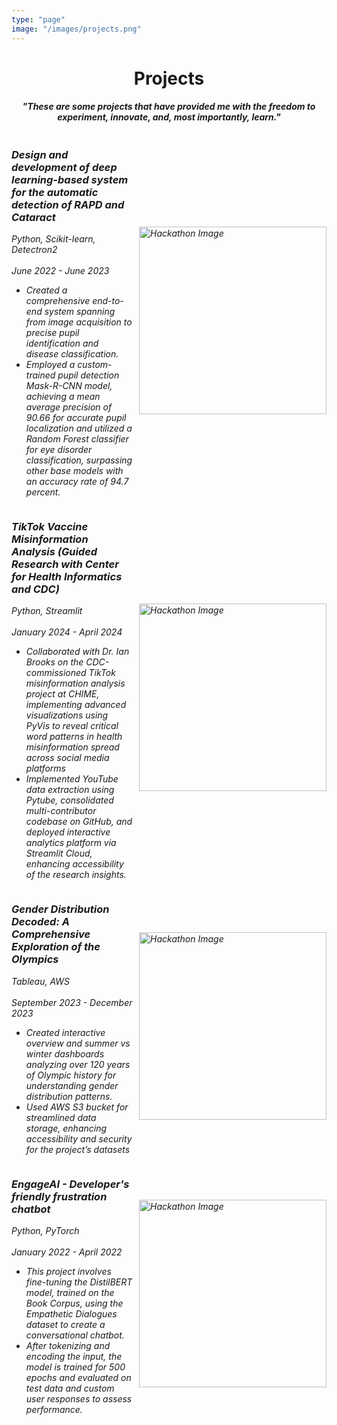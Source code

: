 ```yaml
---
type: "page"
image: "/images/projects.png" 
---
```


<!--more-->

<h1 align="center">Projects</h1>
<h4 align="center"><em>"These are some projects that have provided me with the freedom to experiment, innovate, and, most importantly, learn."<em></h4>
<div style="display: flex; align-items: center; flex-direction: row-reverse;">
    <img src="/images/rapd.png" alt="Hackathon Image" style="width: 300px; height: auto; margin-left: 10px;"> 
    <div>
        <h3><strong>Design and development of deep learning-based system for the automatic detection of RAPD and Cataract </strong></h3>
        <em>Python, Scikit-learn, Detectron2</em><br>
        <br>
        June 2022 - June 2023 
        <br>
        <ul>
        <li>Created a comprehensive end-to-end system spanning from image acquisition to precise pupil identification and disease classification.</li>
        <li>Employed a custom-trained pupil detection Mask-R-CNN model, achieving a mean average precision of 90.66 for accurate pupil localization and utilized a Random Forest classifier for eye disorder classification, surpassing other base models with an accuracy rate of 94.7 percent. </li>
        </p>
    </div>
</div>
<div style="display: flex; align-items: center; flex-direction: row-reverse;">
    <img src="/images/vaccine.png" alt="Hackathon Image" style="width: 300px; height: auto; margin-left: 10px;">
    <div>
        <h3><strong>TikTok Vaccine Misinformation Analysis (Guided Research with Center for Health Informatics and CDC)</strong></h3>
        <em>Python, Streamlit</em><br>
        <br>
        January 2024 - April 2024 
        <br>
        <ul>
        <li>Collaborated with Dr. Ian Brooks on the CDC-commissioned TikTok misinformation analysis project at CHIME, implementing advanced visualizations using PyVis to reveal critical word patterns in health misinformation spread across social media platforms</li>
        <li>Implemented YouTube data extraction using Pytube, consolidated multi-contributor codebase on GitHub, and deployed interactive analytics platform via Streamlit Cloud, enhancing accessibility of the research insights.</li>
        </ul>
    </div>
</div>
<div style="display: flex; align-items: center; flex-direction: row-reverse;">
    <img src="/images/olympics.png" alt="Hackathon Image" style="width: 300px; height: auto; margin-left: 10px;">
    <div>
        <h3><strong>Gender Distribution Decoded: A Comprehensive Exploration of the Olympics </strong></h3>
        <em>Tableau, AWS</em><br>
        <br>
        September 2023 - December 2023 
        <br>
        <ul>
        <li>Created interactive overview and summer vs winter dashboards analyzing over 120 years of Olympic history for understanding gender distribution patterns. </li>
        <li>Used AWS S3 bucket for streamlined data storage, enhancing accessibility and security for the project’s datasets</li>
        </ul>
    </div>
</div>
<div style="display: flex; align-items: center; flex-direction: row-reverse;">
    <img src="/images/EngageAI.png" alt="Hackathon Image" style="width: 300px; height: auto; margin-left: 10px;">
    <div>
        <h3><strong>EngageAI - Developer's friendly frustration chatbot</strong></h3>
        <em>Python, PyTorch</em><br>
        <br>
        January 2022 - April 2022
        <br>
        <ul>
        <li>This project involves fine-tuning the DistilBERT model, trained on the Book Corpus, using the Empathetic Dialogues dataset to create a conversational chatbot.
        </li>
        <li>After tokenizing and encoding the input, the model is trained for 500 epochs and evaluated on test data and custom user responses to assess performance.
        </li>
        </ul>
    </div>
</div>


